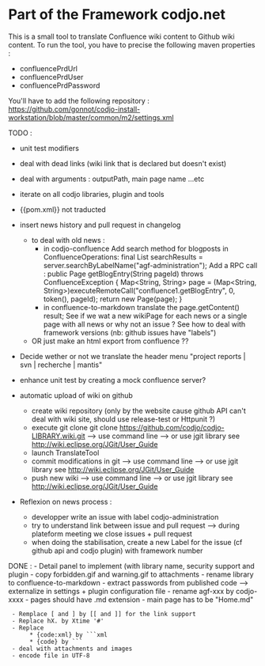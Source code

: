 Part of the Framework codjo.net
===================

This is a small tool to translate Confluence wiki content to Github wiki content.
To run the tool, you have to precise the following maven properties :
- confluencePrdUrl
- confluencePrdUser
- confluencePrdPassword

You'll have to add the following repository :
   https://github.com/gonnot/codjo-install-workstation/blob/master/common/m2/settings.xml


TODO :
 * unit test modifiers
 * deal with dead links (wiki link that is declared but doesn't exist)
 * deal with arguments : outputPath, main page name ...etc
 * iterate on all codjo libraries, plugin and tools
 * {{pom.xml}} not traducted
 * insert news history and pull request in changelog
    - to deal with old news :
      - in codjo-confluence
        Add search method for blogposts in ConfluenceOperations:
                  final List<SearchResult> searchResults = server.searchByLabelName("agf-administration");
        Add a RPC call :
                      public Page getBlogEntry(String pageId) throws ConfluenceException {
                          Map<String, String> page = (Map<String, String>)executeRemoteCall("confluence1.getBlogEntry", 0, token(),
                                                                                            pageId);
                          return new Page(page);
                      }
      - in confluence-to-markdown
          translate the page.getContent() result;
          See if we wat a new wikiPage for each news or a single page with all news or why not an issue ?
          See how to deal with framework versions (nb: github issues have "labels")
    - OR just make an html export from confluence ??

 * Decide wether or not we translate the header menu "project reports | svn | recherche | mantis"
 * enhance unit test by creating a mock confluence server?

 * automatic upload of wiki on github
     - create wiki repository (only by the website cause github API can't deal with wiki site, should use release-test or Httpunit ?)
     - execute git clone git clone https://github.com/codjo/codjo-LIBRARY.wiki.git
        --> use command line
        --> or use jgit library see http://wiki.eclipse.org/JGit/User_Guide
     - launch TranslateTool
     - commit modifications in git
        --> use command line
        --> or use jgit library see http://wiki.eclipse.org/JGit/User_Guide
     - push new wiki
             --> use command line
             --> or use jgit library see http://wiki.eclipse.org/JGit/User_Guide


 * Reflexion on news process :
   - developper write an issue with label codjo-administration
   - try to understand link between issue and pull request --> during plateform meeting we close issues + pull request
   - when doing the stabilisation, create a new Label for the issue (cf github api and codjo plugin) with framework number

 
 DONE :
     - Detail panel to implement (with library name, security support and plugin
     - copy forbidden.gif and warning.gif to attachments
     - rename library to confluence-to-markdown
     - extract passwords from published code --> externalize in settings + plugin configuration file
     - rename agf-xxx by codjo-xxxx
     - pages should have .md extension
     - main page has to be "Home.md"

     - Remplace [ and ] by [[ and ]] for the link support
     - Replace hX. by Xtime '#'
     - Replace
          * {code:xml} by ```xml
          * {code} by ```
     - deal with attachments and images
     - encode file in UTF-8
